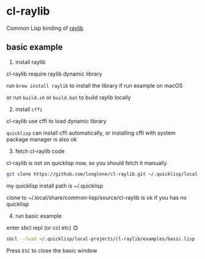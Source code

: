 # cl-raylib
Common Lisp binding of [raylib](https://www.raylib.com/)

## basic example
1. install raylib

cl-raylib require raylib dynamic library

run `brew install raylib` to install the library if run example on macOS

or run `build.sh` or `build.bat` to build raylib locally

2. install `cffi`

cl-raylib use cffi to load dynamic library

`quicklisp` can install cffi automatically, or installing cffi with system package manager is also ok

3. fetch cl-raylib code

cl-raylib is not on quicklisp now, so you should fetch it manually

```bash
git clone https://github.com/longlene/cl-raylib.git ~/.quicklisp/local-projects/cl-raylib
```
my quicklisp install path is ~/.quicklisp

clone to ~/.local/share/common-lisp/source/cl-raylib is ok if you has no quicklisp

4. run basic example

enter sbcl repl (or ccl etc) :blush:
```bash
sbcl --load ~/.quicklisp/local-projects/cl-raylib/examples/basic.lisp --quit
```
Press `ESC` to close the basic window
